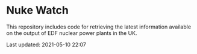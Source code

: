 # Nuke Watch

This repository includes code for retrieving the latest information available on the output of EDF nuclear power plants in the UK.

Last updated: 2021-05-10 22:07